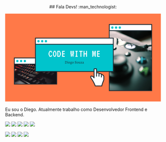 <center>## Fala Devs! :man_technologist:</center>  

<p><img src="./icons/background.png"></p>


Eu sou o Diego. Atualmente trabalho como Desenvolvedor Frontend e Backend.

<img src="https://img.shields.io/badge/Tech-Javascript-purple?style=for-the-badge&logo=javascript" /> <img src="https://img.shields.io/badge/Tech-NodeJS-green?style=for-the-badge&logo=node.js" /> <img src="https://img.shields.io/badge/Tech-React-blue?style=for-the-badge&logo=react" /> <img src="https://img.shields.io/badge/Tech-ReactNative-lightgray?style=for-the-badge&logo=react" /> <img src="https://img.shields.io/badge/Tech-Typescript-black?style=for-the-badge&logo=typescript" /> 

<img src="https://img.shields.io/badge/Tech-Next-lightblue?style=for-the-badge&logo=next.js" /> <img src="https://img.shields.io/badge/Framework-Gatsby-brown?style=for-the-badge&logo=gatsby" /> <img src="https://img.shields.io/badge/Framework-AdonisJS-purple?style=for-the-badge&logo=adonisjs" /> <img src="https://img.shields.io/badge/Tech-Laravel-orange?style=for-the-badge&logo=laravel" />
